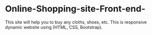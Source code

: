 # Online-Shopping-site-Front-end-
This site will help you to buy any cloths, shoes, etc. This is responsive dynamic website using (HTML, CSS, Bootstrap).
